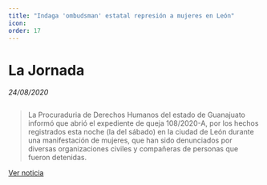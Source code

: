 ```yaml
---
title: "Indaga 'ombudsman' estatal represión a mujeres en León"
icon:
order: 17
---
```

# La Jornada
*24/08/2020*

<a href="#" class="image featured"><img src="https://www.jornada.com.mx/ultimas/2020/08/24/indaga-ombudsman-estatal-represion-a-mujeres-en-leon-5866.html/guanajuato.jpg-6123.html/image_large" alt="" /></a>

>La Procuraduria de Derechos Humanos del estado de Guanajuato informó que abrió el expediente de queja 108/2020-A, por los hechos registrados esta noche (la del sábado) en la ciudad de León durante una manifestación de mujeres, que han sido denunciados por diversas organizaciones civiles y compañeras de personas que fueron detenidas.

[Ver noticia](https://www.jornada.com.mx/ultimas/estados/2020/08/24/indaga-ombudsman-estatal-represion-a-mujeres-en-leon-5866.html)

